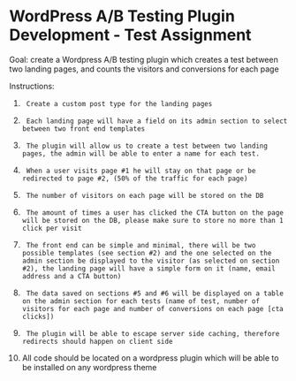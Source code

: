 # WordPress A/B Testing Plugin Development - Test Assignment

Goal: create a Wordpress A/B testing plugin which creates a test between two landing pages, and counts the visitors and conversions for each page

Instructions:
1.  	Create a custom post type for the landing pages
2.  	Each landing page will have a field on its admin section to select between two front end templates
3.  	The plugin will allow us to create a test between two landing pages, the admin will be able to enter a name for each test.
4.  	When a user visits page #1 he will stay on that page or be redirected to page #2, (50% of the traffic for each page)
5.  	The number of visitors on each page will be stored on the DB
6.  	The amount of times a user has clicked the CTA button on the page will be stored on the DB, please make sure to store no more than 1 click per visit
7.  	The front end can be simple and minimal, there will be two possible templates (see section #2) and the one selected on the admin section be displayed to the visitor (as selected on section #2), the landing page will have a simple form on it (name, email address and a CTA button)
8.  	The data saved on sections #5 and #6 will be displayed on a table on the admin section for each tests (name of test, number of visitors for each page and number of conversions on each page [cta clicks])
9.  	The plugin will be able to escape server side caching, therefore redirects should happen on client side
10.  All code should be located on a wordpress plugin which will be able to be installed on any wordpress theme
